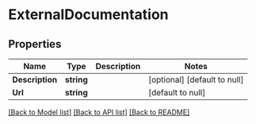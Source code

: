 # ExternalDocumentation

## Properties
Name | Type | Description | Notes
------------ | ------------- | ------------- | -------------
**Description** | **string** |  | [optional] [default to null]
**Url** | **string** |  | [default to null]

[[Back to Model list]](../README.md#documentation-for-models) [[Back to API list]](../README.md#documentation-for-api-endpoints) [[Back to README]](../README.md)

